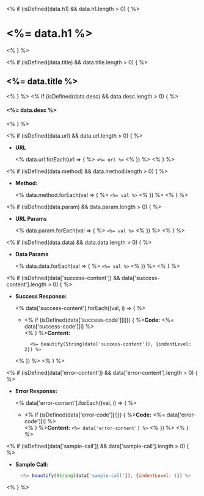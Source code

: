 <% if (isDefined(data.h1) && data.h1.length > 0) { %>
# <%= data.h1 %> #
<% } %>

<% if (isDefined(data.title) && data.title.length > 0) { %>
## <%= data.title %> ##
<% } %>
<% if (isDefined(data.desc) && data.desc.length > 0) { %>
  #### <%= data.desc %> ####
<% } %>

<% if (isDefined(data.url) && data.url.length > 0) { %>
* **URL**

  <% data.url.forEach(url => { %>
    `<%= url %>`
  <% }) %>
<% } %>

<% if (isDefined(data.method) && data.method.length > 0) { %>
* **Method:**

  <% data.method.forEach(val => { %>
    `<%= val %>`
  <% }) %>
<% } %>

<% if (isDefined(data.param) && data.param.length > 0) { %>
- **URL Params**

  <% data.param.forEach(val => { %>
    `<%= val %>`
  <% }) %>
<% } %>

<% if (isDefined(data.data) && data.data.length > 0) { %>
- **Data Params**

  <% data.data.forEach(val => { %>
    `<%= val %>`
  <% }) %>
<% } %>

<% if (isDefined(data['success-content']) && data['success-content'].length > 0) { %>
- **Success Response:**

  <% data['success-content'].forEach((val, i) => { %>
    - <% if (isDefined(data['success-code'][i])) { %>**Code:** <%= data['success-code'][i] %><br><% } %>**Content:**
      ```
        <%= beautify(String(data['success-content']), {indentLevel: 2}) %>
      ```
  <% }) %>
<% } %>

<% if (isDefined(data['error-content']) && data['error-content'].length > 0) { %>
- **Error Response:**

  <% data['error-content'].forEach((val, i) => { %>
    * <% if (isDefined(data['error-code'][i])) { %>**Code:** <%= data['error-code'][i] %><br><% } %>**Content:**
      `<%= data['error-content'] %>`
  <% }) %>
<% } %>

<% if (isDefined(data['sample-call']) && data['sample-call'].length > 0) { %>
- **Sample Call:**

  ```javascript
    <%= beautify(String(data['sample-call']), {indentLevel: 1}) %>
  ```
<% } %>
<br>